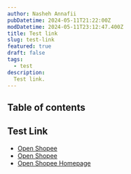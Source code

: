 ```yaml
---
author: Nasheh Annafii
pubDatetime: 2024-05-11T21:22:00Z
modDatetime: 2024-05-11T23:12:47.400Z
title: Test link
slug: test-link
featured: true
draft: false
tags:
  - test
description:
  Test link.
---
```



## Table of contents


## Test Link

- [Open Shopee](shopee://)
- [Open Shopee](Shopee://)
- [Open Shopee Homepage](shopee://homepage)
